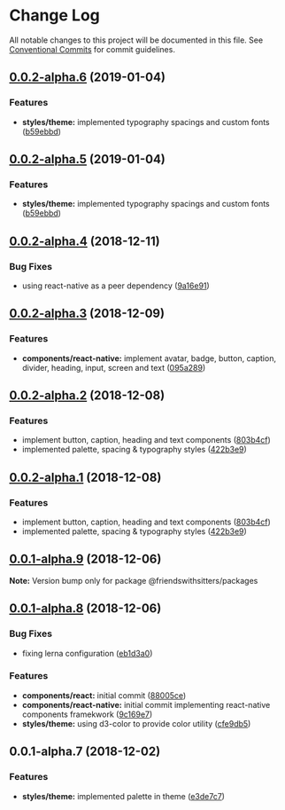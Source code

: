 # Change Log

All notable changes to this project will be documented in this file.
See [Conventional Commits](https://conventionalcommits.org) for commit guidelines.

## [0.0.2-alpha.6](https://github.com/friends-with-sitters/packages/compare/v0.0.2-alpha.4...v0.0.2-alpha.6) (2019-01-04)


### Features

* **styles/theme:** implemented typography spacings and custom fonts ([b59ebbd](https://github.com/friends-with-sitters/packages/commit/b59ebbd))





## [0.0.2-alpha.5](https://github.com/friends-with-sitters/packages/compare/v0.0.2-alpha.4...v0.0.2-alpha.5) (2019-01-04)


### Features

* **styles/theme:** implemented typography spacings and custom fonts ([b59ebbd](https://github.com/friends-with-sitters/packages/commit/b59ebbd))





## [0.0.2-alpha.4](https://github.com/friends-with-sitters/packages/compare/v0.0.2-alpha.3...v0.0.2-alpha.4) (2018-12-11)


### Bug Fixes

* using react-native as a peer dependency ([9a16e91](https://github.com/friends-with-sitters/packages/commit/9a16e91))





## [0.0.2-alpha.3](https://github.com/friends-with-sitters/packages/compare/v0.0.2-alpha.2...v0.0.2-alpha.3) (2018-12-09)


### Features

* **components/react-native:** implement avatar, badge, button, caption, divider, heading, input, screen and text ([095a289](https://github.com/friends-with-sitters/packages/commit/095a289))





## [0.0.2-alpha.2](https://github.com/friends-with-sitters/packages/compare/v0.0.2-alpha.0...v0.0.2-alpha.2) (2018-12-08)


### Features

* implement button, caption, heading and text components ([803b4cf](https://github.com/friends-with-sitters/packages/commit/803b4cf))
* implemented palette, spacing & typography styles ([422b3e9](https://github.com/friends-with-sitters/packages/commit/422b3e9))





## [0.0.2-alpha.1](https://github.com/friends-with-sitters/packages/compare/v0.0.2-alpha.0...v0.0.2-alpha.1) (2018-12-08)


### Features

* implement button, caption, heading and text components ([803b4cf](https://github.com/friends-with-sitters/packages/commit/803b4cf))
* implemented palette, spacing & typography styles ([422b3e9](https://github.com/friends-with-sitters/packages/commit/422b3e9))





## [0.0.1-alpha.9](https://github.com/friends-with-sitters/packages/compare/v0.0.1-alpha.8...v0.0.1-alpha.9) (2018-12-06)

**Note:** Version bump only for package @friendswithsitters/packages





## [0.0.1-alpha.8](https://github.com/friends-with-sitters/packages/compare/v0.0.1-alpha.7...v0.0.1-alpha.8) (2018-12-06)


### Bug Fixes

* fixing lerna configuration ([eb1d3a0](https://github.com/friends-with-sitters/packages/commit/eb1d3a0))


### Features

* **components/react:** initial commit ([88005ce](https://github.com/friends-with-sitters/packages/commit/88005ce))
* **components/react-native:** initial commit implementing react-native components framekwork ([9c169e7](https://github.com/friends-with-sitters/packages/commit/9c169e7))
* **styles/theme:** using d3-color to provide color utility ([cfe9db5](https://github.com/friends-with-sitters/packages/commit/cfe9db5))





## 0.0.1-alpha.7 (2018-12-02)


### Features

* **styles/theme:** implemented palette in theme ([e3de7c7](https://github.com/friends-with-sitters/packages/commit/e3de7c7))

